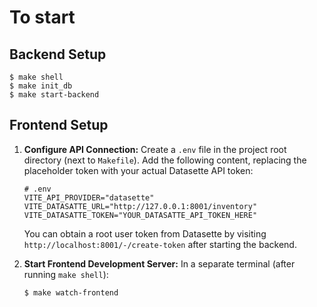 # To start

## Backend Setup

```
$ make shell
$ make init_db
$ make start-backend
```

## Frontend Setup

1.  **Configure API Connection:**
    Create a `.env` file in the project root directory (next to `Makefile`). Add the following content, replacing the placeholder token with your actual Datasette API token:

    ```dotenv
    # .env
    VITE_API_PROVIDER="datasette"
    VITE_DATASATTE_URL="http://127.0.0.1:8001/inventory"
    VITE_DATASATTE_TOKEN="YOUR_DATASATTE_API_TOKEN_HERE"
    ```
    You can obtain a root user token from Datasette by visiting `http://localhost:8001/-/create-token` after starting the backend.

2.  **Start Frontend Development Server:**
    In a separate terminal (after running `make shell`):
    ```
    $ make watch-frontend
    ```

